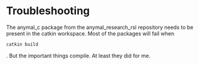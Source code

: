 # Troubleshooting

The anymal_c package from the anymal_research_rsl repository needs to be present in the catkin workspace. Most of the packages will fail when
```bash
catkin build
```
.
But the important things compile. At least they did for me.